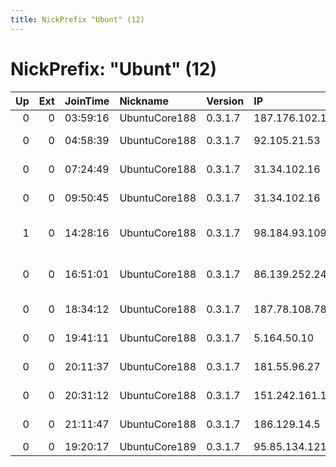 ```yaml
---
title: NickPrefix "Ubunt" (12)
---
```


# NickPrefix: "Ubunt" (12)

|   Up |   Ext | JoinTime   | Nickname      | Version   | IP              | AS                             | CC   |   ORp |   Dirp | OS    | Contact   |   eFamMembers |
|-----:|------:|:-----------|:--------------|:----------|:----------------|:-------------------------------|:-----|------:|-------:|:------|:----------|--------------:|
|    0 |     0 | 03:59:16   | UbuntuCore188 | 0.3.1.7   | 187.176.102.18  | Axtel, S.A.B. de C.V.          | mx   | 37981 |      0 | Linux | None      |             1 |
|    0 |     0 | 04:58:39   | UbuntuCore188 | 0.3.1.7   | 92.105.21.53    | Swisscom Switzerland Ltd       | ch   | 42115 |      0 | Linux | None      |             1 |
|    0 |     0 | 07:24:49   | UbuntuCore188 | 0.3.1.7   | 31.34.102.16    | Bouygues Telecom SA            | fr   | 37895 |      0 | Linux | None      |             1 |
|    0 |     0 | 09:50:45   | UbuntuCore188 | 0.3.1.7   | 31.34.102.16    | Bouygues Telecom SA            | fr   | 38609 |      0 | Linux | None      |             1 |
|    1 |     0 | 14:28:16   | UbuntuCore188 | 0.3.1.7   | 98.184.93.109   | Cox Communications Inc.        | us   | 40595 |      0 | Linux | None      |             1 |
|    0 |     0 | 16:51:01   | UbuntuCore188 | 0.3.1.7   | 86.139.252.24   | British Telecommunications PLC | gb   | 33699 |      0 | Linux | None      |             1 |
|    0 |     0 | 18:34:12   | UbuntuCore188 | 0.3.1.7   | 187.78.108.78   | Telemar Norte Leste S.A.       | br   | 40097 |      0 | Linux | None      |             1 |
|    0 |     0 | 19:41:11   | UbuntuCore188 | 0.3.1.7   | 5.164.50.10     | JSC ER-Telecom Holding         | ru   | 46625 |      0 | Linux | None      |             1 |
|    0 |     0 | 20:11:37   | UbuntuCore188 | 0.3.1.7   | 181.55.96.27    | Telmex Colombia S.A.           | co   | 45109 |      0 | Linux | None      |             1 |
|    0 |     0 | 20:31:12   | UbuntuCore188 | 0.3.1.7   | 151.242.161.128 | Aria Shatel Company Ltd        | ir   | 42485 |      0 | Linux | None      |             1 |
|    0 |     0 | 21:11:47   | UbuntuCore188 | 0.3.1.7   | 186.129.14.5    | Telefonica de Argentina        | ar   | 45409 |      0 | Linux | None      |             1 |
|    0 |     0 | 19:20:17   | UbuntuCore189 | 0.3.1.7   | 95.85.134.121   | Sat-Trakt D.O.O.               | rs   | 44405 |      0 | Linux | None      |             1 |

